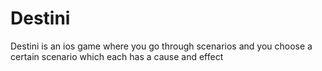 # Destini
Destini is an ios game where you go through scenarios and you choose a certain scenario which each has a cause and effect 

